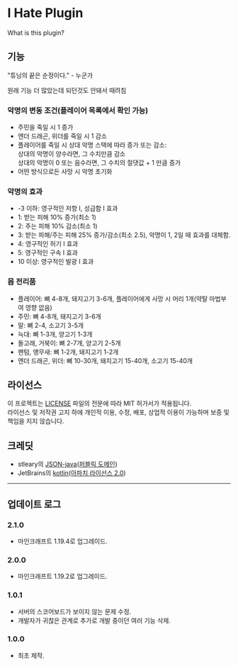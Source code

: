 # I Hate Plugin
What is this plugin?

## 기능
"튜닝의 끝은 순정이다." - 누군가

원래 기능 더 많았는데 되던것도 안돼서 때려침

### 악명의 변동 조건(플레이어 목록에서 확인 가능)
- 주민을 죽일 시 1 증가
- 엔더 드래곤, 위더를 죽일 시 1 감소
- 플레이어를 죽일 시 상대 악명 스택에 따라 증가 또는 감소:
  <br>상대의 악명이 양수라면, 그 수치만큼 감소
  <br>상대의 악명이 0 또는 음수라면, 그 수치의 절댓값 + 1 만큼 증가
- 어떤 방식으로든 사망 시 악명 초기화

### 악명의 효과
- -3 이하: 영구적인 저항 I, 성급함 I 효과
- 1: 받는 피해 10% 증가(최소 1)
- 2: 주는 피해 10% 감소(최소 1)
- 3: 받는 피해/주는 피해 25% 증가/감소(최소 2.5), 악명이 1, 2일 때 효과를 대체함.
- 4: 영구적인 허기 I 효과
- 5: 영구적인 구속 I 효과
- 10 이상: 영구적인 발광 I 효과

### 몹 전리품
- 플레이어: 뼈 4-8개, 돼지고기 3-6개, 플레이어에게 사망 시 머리 1개(약탈 마법부여 영향 없음)
- 주민: 뼈 4-8개, 돼지고기 3-6개
- 말: 뼈 2-4, 소고기 3-5개
- 늑대: 뼈 1-3개, 양고기 1-3개
- 돌고래, 거북이: 뼈 2-7개, 양고기 2-5개
- 팬텀, 앵무새: 뼈 1-2개, 돼지고기 1-2개
- 엔더 드래곤, 위더: 뼈 10-30개, 돼지고기 15-40개, 소고기 15-40개


## 라이선스
이 프로젝트는 [LICENSE](LICENSE) 파일의 전문에 따라 MIT 허가서가 적용됩니다.
<br>라이선스 및 저작권 고지 하에 개인적 이용, 수정, 배포, 상업적 이용이 가능하며 보증 및 책임을 지지 않습니다.

## 크레딧
- stleary의 [JSON-java](https://github.com/stleary/JSON-java)([퍼블릭 도메인](https://github.com/stleary/JSON-java/blob/master/LICENSE))
- JetBrains의 [kotlin](https://github.com/JetBrains/kotlin)([아파치 라이선스 2.0](https://github.com/JetBrains/kotlin/blob/master/license/LICENSE.txt))

****

## 업데이트 로그

### 2.1.0
- 마인크래프트 1.19.4로 업그레이드.


### 2.0.0
- 마인크래프트 1.19.2로 업그레이드.

### 1.0.1
- 서버의 스코어보드가 보이지 않는 문제 수정.
- 개발자가 귀찮은 관계로 추가로 개발 중이던 여러 기능 삭제.

### 1.0.0
- 최초 제작.